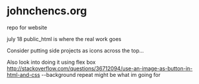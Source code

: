 # johnchencs.org
repo for website

july 18
public_html is where the real work goes

Consider putting side projects as icons across the top...

Also look into doing it using flex box
http://stackoverflow.com/questions/36712094/use-an-image-as-button-in-html-and-css
--background repeat might be what im going for
